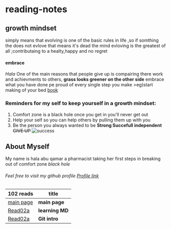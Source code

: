 # reading-notes
## growth mindset
simply means that evolving is one of the basic rules in life ,so if somthing the does not evlove that means it's dead 
the mind evloving is the greatest of all ;contributaing to a healty,happy and no regret 
#### embrace
*Hala*
One of the main reasons that people give up is compairing there work and achievments to others, 
**grass looks greener on the other side**
embrace what you have done pe proud of every single step you make >eg)start making of your bed
[book](https://www.amazon.com/Make-Your-Bed-Little-Things/dp/1455570249)

### Reminders for my self to keep yourself in a growth mindset:
1. Comfort zone is a black hole once you get in you'll never get out 
2. Help your self so you can help others by pulling them up with you 
3. Be the person you always wanted to be **Strong Succefull independent** 
~~GIVE UP~~
![success](https://i.pinimg.com/736x/0f/80/97/0f809735e7388e251c321b9c0b97d9ee.jpg)
## About Myself
My name is hala abu qamar a pharmacist taking her first steps in breaking out of comfort zone *black hole* 
 
###### Feel free to visit my github profile [Profile link](https://github.com/halaabuqamar)

|102 reads                                                                                 | title         |
| --------------------------------------------------------------------------               | -----------   |
| [main page](https://halaabuqamar.github.io/reading-notes/)                               | **main page** |
| [Read02a](https://github.com/halaabuqamar/reading-notes/blob/main/read02a.md)            |**learning MD**|
| [Read02a](https://github.com/halaabuqamar/reading-notes/blob/main/read02b.md)            |**Git intro**  |
